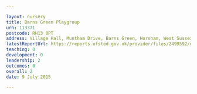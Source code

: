 ```yaml
---

layout: nursery
title: Barns Green Playgroup
urn: 113371
postcode: RH13 0PT
address: Village Hall, Muntham Drive, Barns Green, Horsham, West Sussex, RH13 0PT
latestReportUrl: https://reports.ofsted.gov.uk/provider/files/2499592/urn/113371.pdf
teaching: 0
development: 0
leadership: 2
outcomes: 0
overall: 2
date: 9 July 2015

---
```

